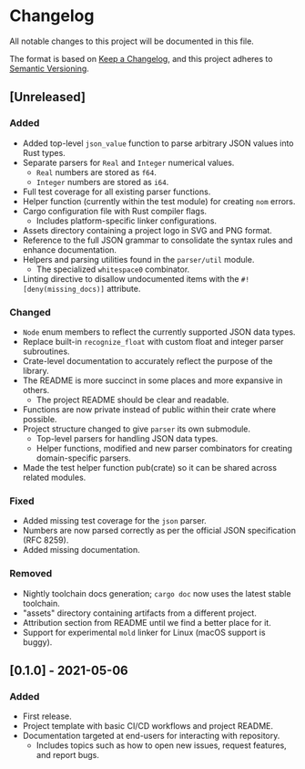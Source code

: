 # Changelog

All notable changes to this project will be documented in this file.

The format is based on [Keep a Changelog](https://keepachangelog.com/en/1.1.0/),
and this project adheres to [Semantic Versioning](https://semver.org/spec/v2.0.0.html).

## [Unreleased]

### Added

- Added top-level `json_value` function to parse arbitrary JSON values into Rust types.
- Separate parsers for `Real` and `Integer` numerical values.
    - `Real` numbers are stored as `f64`.
    - `Integer` numbers are stored as `i64`.
- Full test coverage for all existing parser functions.
- Helper function (currently within the test module) for creating `nom` errors.
- Cargo configuration file with Rust compiler flags.
    - Includes platform-specific linker configurations.
- Assets directory containing a project logo in SVG and PNG format.
- Reference to the full JSON grammar to consolidate the syntax rules and enhance documentation.
- Helpers and parsing utilities found in the `parser/util` module.
    - The specialized `whitespace0` combinator.
- Linting directive to disallow undocumented items with the `#![deny(missing_docs)]` attribute.

### Changed

- `Node` enum members to reflect the currently supported JSON data types.
- Replace built-in `recognize_float` with custom float and integer parser subroutines.
- Crate-level documentation to accurately reflect the purpose of the library.
- The README is more succinct in some places and more expansive in others.
    - The project README should be clear and readable.
- Functions are now private instead of public within their crate where possible.
- Project structure changed to give `parser` its own submodule.
    - Top-level parsers for handling JSON data types.
    - Helper functions, modified and new parser combinators for creating domain-specific parsers.
- Made the test helper function pub(crate) so it can be shared across related modules.

### Fixed

- Added missing test coverage for the `json` parser.
- Numbers are now parsed correctly as per the official JSON specification (RFC 8259).
- Added missing documentation.

### Removed

- Nightly toolchain docs generation; `cargo doc` now uses the latest stable toolchain.
- "assets" directory containing artifacts from a different project.
- Attribution section from README until we find a better place for it.
- Support for experimental `mold` linker for Linux (macOS support is buggy).

## [0.1.0] - 2021-05-06

### Added

- First release.
- Project template with basic CI/CD workflows and project README.
- Documentation targeted at end-users for interacting with repository.
    - Includes topics such as how to open new issues, request features, and report bugs.

<!-- Types of changes -->
<!--
- Added:        for new features
- Changed:      for changes in existing functionality
- Deprecated:   for soon-to-be removed features
- Removed:      for now removed features
- Fixed:        for any bug fixes
- Security:     in case of vulnerabilities
-->
